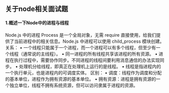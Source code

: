## 关于node相关面试题

#### 1.概述一下Node中的进程与线程

Node.js 中的进程 Process 是一个全局对象，无需 require 直接使用，给我们提供了当前进程中的相关信息。Node.js 中进程可以使用 child_process 模块创建。
关系：
• 一个线程只能属于一个进程，而一个进程可以有多个线程，但至少有一个线程（通常说的主线程）。
• 同一进程的所有线程共享该进程的所有资源。
• 进程在执行过程中，需要协作同步。不同进程的线程间要利用消息通信的办法实现同步。
• 处理机分给线程，即真正在处理机上运行的是线程。
• 线程是指进程内的一个执行单元，也是进程内的可调度实体。
区别：
• 调度：线程作为调度和分配的基本单位，进程作为拥有资源的基本单位。
• 拥有资源：进程是拥有资源的一个独立单位，线程不拥有系统资源，但可以访问隶属于进程的资源。